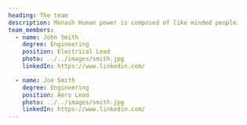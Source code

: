 ```yaml
---
heading: The team
description: Monash Human power is composed of like minded people.
team_members:
  - name: John Smith
    degree: Engineering
    position: Electrical Lead
    photo: ../../images/smith.jpg
    linkedIn: https://www.linkedin.com/

  - name: Joe Smith
    degree: Engineering
    position: Aero Lead
    photo: ../../images/smith.jpg
    linkedIn: https://www.linkedin.com/
---
```

